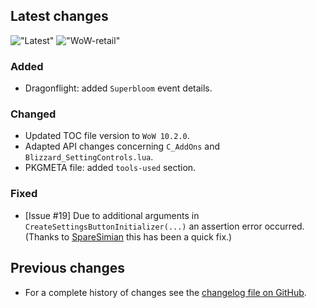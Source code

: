 ## Latest changes

[//]: <> (Rendered badges - Unfortunately most addon hosting websites do not support badges directly, but)
[//]: <> (fortunately GitHub renders them as images)

!["Latest"](https://camo.githubusercontent.com/77f96eec1e160f68236e714896e844814bd8b36532f65991e2943fb8f871eb32/68747470733a2f2f696d672e736869656c64732e696f2f62616467652f7461672d76302e32302e302d696e666f726d6174696f6e616c3f6c6f676f3d476974487562 "Latest Release") !["WoW-retail"](https://camo.githubusercontent.com/71d4962b1d6ff6bab396bf129c33e2c129ce2d298653150e4765a064e5984892/68747470733a2f2f696d672e736869656c64732e696f2f62616467652f576f572d2d72657461696c2d31302e322e302d2532334631363433363f6c6f676f3d6375727365666f726765 "Supported Game Version")

### Added

* Dragonflight: added `Superbloom` event details.

### Changed

* Updated TOC file version to `WoW 10.2.0`.
* Adapted API changes concerning `C_AddOns` and `Blizzard_SettingControls.lua`.
* PKGMETA file: added `tools-used` section.

### Fixed

* [Issue #19] Due to additional arguments in `CreateSettingsButtonInitializer(...)` an assertion error occurred. (Thanks to [SpareSimian](https://github.com/SpareSimian) this has been a quick fix.)
&nbsp;  

## Previous changes

* For a complete history of changes see the [changelog file on GitHub](https://github.com/erglo/mission-report-button-plus/blob/main/CHANGELOG.md "CHANGELOG.md").
